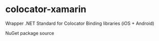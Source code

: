 # colocator-xamarin

Wrapper .NET Standard for Colocator Binding libraries (iOS + Android)

NuGet package source
